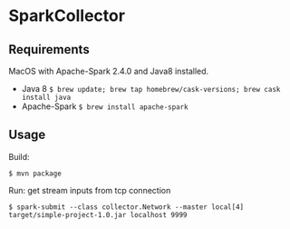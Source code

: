 # SparkCollector
## Requirements

MacOS with Apache-Spark 2.4.0 and Java8 installed.

*   Java 8 `$ brew update; brew tap homebrew/cask-versions; brew cask install java`
*   Apache-Spark `$ brew install apache-spark`
## Usage

Build:

`$ mvn package`

Run: get stream inputs from tcp connection

`$ spark-submit --class collector.Network --master local[4] target/simple-project-1.0.jar localhost 9999` 